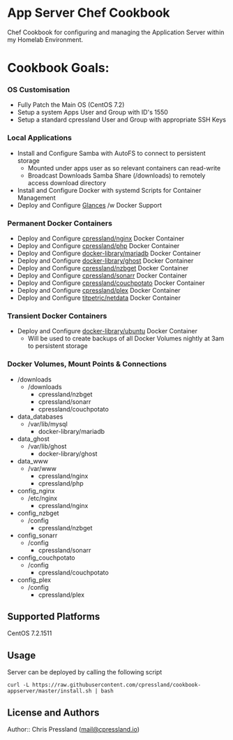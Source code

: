 # App Server Chef Cookbook

Chef Cookbook for configuring and managing the Application Server within my Homelab Environment.

# Cookbook Goals:

### OS Customisation
* Fully Patch the Main OS (CentOS 7.2)
* Setup a system Apps User and Group with ID's 1550
* Setup a standard cpressland User and Group with appropriate SSH Keys

### Local Applications
* Install and Configure Samba with AutoFS to connect to persistent storage
  * Mounted under apps user as so relevant containers can read-write
  * Broadcast Downloads Samba Share (/downloads) to remotely access download directory
* Install and Configure Docker with systemd Scripts for Container Management
* Deploy and Configure [Glances](https://github.com/nicolargo/glances) /w Docker Support

### Permanent Docker Containers
* Deploy and Configure [cpressland/nginx](https://github.com/cpressland/docker-nginx) Docker Container
* Deploy and Configure [cpressland/php](https://github.com/cpressland/docker-php) Docker Container
* Deploy and Configure [docker-library/mariadb](https://github.com/docker-library/mariadb) Docker Container
* Deploy and Configure [docker-library/ghost](https://github.com/docker-library/ghost) Docker Container
* Deploy and Configure [cpressland/nzbget](https://github.com/cpressland/docker-nzbget) Docker Container
* Deploy and Configure [cpressland/sonarr](https://github.com/cpressland/docker-sonarr) Docker Container
* Deploy and Configure [cpressland/couchpotato](https://github.com/cpressland/docker-couchpotato) Docker Container
* Deploy and Configure [cpressland/plex](https://github.com/cpressland/docker-plex) Docker Container
* Deploy and Configure [titpetric/netdata](https://github.com/titpetric/netdata) Docker Container

### Transient Docker Containers
* Deploy and Configure [docker-library/ubuntu](https://hub.docker.com/_/ubuntu/) Docker Container
  - Will be used to create backups of all Docker Volumes nightly at 3am to persistent storage

### Docker Volumes, Mount Points & Connections
* /downloads
  * /downloads
    * cpressland/nzbget
    * cpressland/sonarr
    * cpressland/couchpotato
* data_databases
  * /var/lib/mysql
    * docker-library/mariadb
* data_ghost
  * /var/lib/ghost
    * docker-library/ghost
* data_www
  * /var/www
    * cpressland/nginx
    * cpressland/php
* config_nginx
  * /etc/nginx
    * cpressland/nginx
* config_nzbget
  * /config
    * cpressland/nzbget
* config_sonarr
  * /config
    * cpressland/sonarr
* config_couchpotato
  * /config
    * cpressland/couchpotato
* config_plex
  * /config
    * cpressland/plex

## Supported Platforms

CentOS 7.2.1511

## Usage

Server can be deployed by calling the following script
```
curl -L https://raw.githubusercontent.com/cpressland/cookbook-appserver/master/install.sh | bash
```

## License and Authors

Author:: Chris Pressland (mail@cpressland.io)
